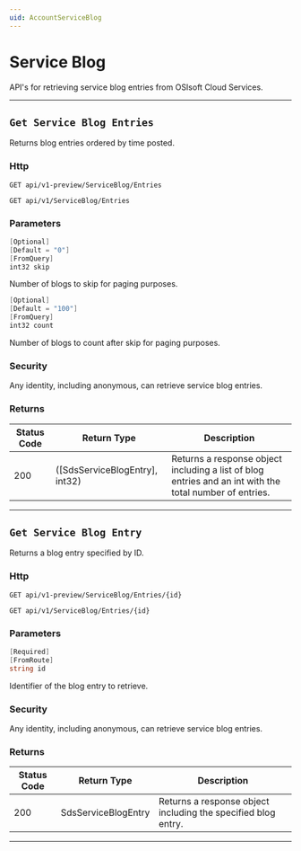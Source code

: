 ```yaml
---
uid: AccountServiceBlog
---
```


# Service Blog

API's for retrieving service blog entries from OSIsoft Cloud Services.

***

## `Get Service Blog Entries`

Returns blog entries ordered by time posted.

### Http

`GET api/v1-preview/ServiceBlog/Entries`

`GET api/v1/ServiceBlog/Entries`

### Parameters

```csharp
[Optional]
[Default = "0"]
[FromQuery]
int32 skip
```

Number of blogs to skip for paging purposes.
```csharp
[Optional]
[Default = "100"]
[FromQuery]
int32 count
```

Number of blogs to count after skip for paging purposes.

### Security

Any identity, including anonymous, can retrieve service blog entries.

### Returns

| Status Code | Return Type | Description | 
 | --- | --- | ---  | 
| 200 | ([SdsServiceBlogEntry], int32) | Returns a response object including a list of blog entries and an int with the total number of entries. | 


***

## `Get Service Blog Entry`

Returns a blog entry specified by ID.

### Http

`GET api/v1-preview/ServiceBlog/Entries/{id}`

`GET api/v1/ServiceBlog/Entries/{id}`

### Parameters

```csharp
[Required]
[FromRoute]
string id
```

Identifier of the blog entry to retrieve.


### Security

Any identity, including anonymous, can retrieve service blog entries.

### Returns

| Status Code | Return Type | Description | 
 | --- | --- | ---  | 
| 200 | SdsServiceBlogEntry | Returns a response object including the specified blog entry. | 


***

